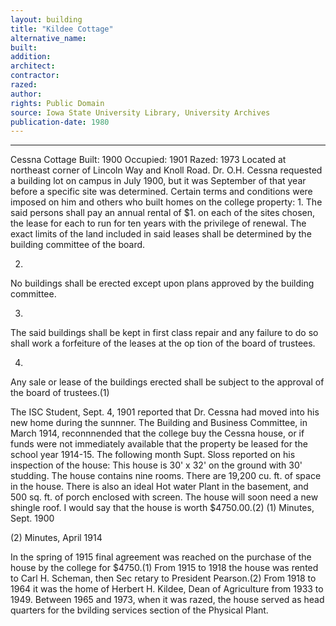 ```yaml
---
layout: building
title: "Kildee Cottage"
alternative_name: 
built: 
addition:
architect: 
contractor: 
razed: 
author:
rights: Public Domain
source: Iowa State University Library, University Archives
publication-date: 1980 
---
```

---

Cessna Cottage 
Built: 1900 Occupied: 1901 Razed: 1973 
Located at northeast corner of Lincoln Way and Knoll Road. 
Dr. O.H. Cessna requested a building lot on campus in July 1900, but it was September of that year before a specific site was determined. Certain terms and conditions were imposed on him and others who built homes on the college property: 
1. 
The said persons shall pay an annual rental of $1. on each of the sites chosen, the lease for each to run for ten years with the privilege of renewal. The exact limits of the land included in said leases shall be determined by the building committee of the board. 

2. 
No buildings shall be erected except upon plans approved by the building committee. 

3. 
The said buildings shall be kept in first class repair and any failure to do so shall work a forfeiture of the leases at the op tion of the board of trustees. 

4. 
Any sale or lease of the buildings erected shall be subject to the approval of the board of trustees.(1) 


The ISC Student, Sept. 4, 1901 reported that Dr. Cessna had moved into his new home during the sunnner. 
The Building and Business Committee, in March 1914, reconnnended that the college buy the Cessna house, or if funds were not immediately available that the property be leased for the school year 1914-15. 
The following month Supt. Sloss reported on his inspection of the house: 
This house is 30' x 32' on the ground with 30' studding. The house contains nine rooms. There are 19,200 cu. ft. of space in the house. There is also an ideal Hot water Plant in the basement, and 500 sq. ft. of porch enclosed with screen. The house will soon need a new shingle roof. I would say that the house is worth $4750.00.(2) 
(1) 
Minutes, Sept. 1900 

(2) 
Minutes, April 1914 


In the spring of 1915 final agreement was reached on the purchase of the house by the college for $4750.(1) 
From 1915 to 1918 the house was rented to Carl H. Scheman, then Sec retary to President Pearson.(2) From 1918 to 1964 it was the home of Herbert H. Kildee, Dean of Agriculture from 1933 to 1949. 
Between 1965 and 1973, when it was razed, the house served as head quarters for the bvilding services section of the Physical Plant.